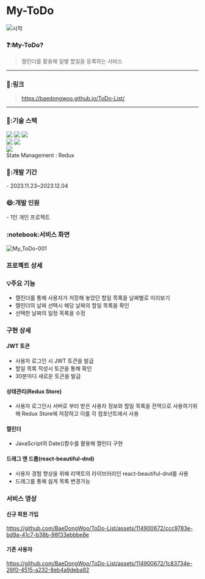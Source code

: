 # My-ToDo
![시작](https://github.com/BaeDongWoo/ToDo-List/assets/114900672/5e70b746-1398-4cd3-a182-34e43b1edb4c)

<h3>❓:My-ToDo?</h3>

 > 캘린더를 활용해 일별 할일을 등록하는 서비스

---
<h3>🚀:링크</h3>

> https://baedongwoo.github.io/ToDo-List/

---

<h3>🔨:기술 스택</h3>
<div align=left> 
<img src="https://img.shields.io/badge/react-61DAFB?style=for-the-badge&logo=react&logoColor=black"> 
<img src="https://img.shields.io/badge/javascript-F7DF1E?style=for-the-badge&logo=javascript&logoColor=black">
<img src="https://img.shields.io/badge/css-1572B6?style=for-the-badge&logo=css3&logoColor=white"> 
  <br>
<img src="https://img.shields.io/badge/node.js-339933?style=for-the-badge&logo=Node.js&logoColor=white">
<img src="https://img.shields.io/badge/express-000000?style=for-the-badge&logo=express&logoColor=white">
  <br>
<img src="https://img.shields.io/badge/mysql-4479A1?style=for-the-badge&logo=mysql&logoColor=white"> 
  <br>
  State Management : Redux
</div>

<h3>📅:개발 기간</h3>
- 2023.11.23~2023.12.04
<h3>😄:개발 인원</h3>
- 1인 개인 프로젝트

<h3>:notebook:서비스 화면</h3>

![My_ToDo-001](https://github.com/BaeDongWoo/ToDo-List/assets/114900672/7e13d634-913e-4d22-8241-d93e821ff52e)


<h3>프로젝트 상세</h3>
<h3>💡주요 기능</h5>

- 캘린더를 통해 사용자가 저장해 놓았던 할일 목록을 날짜별로 미리보기
- 캘린더의 날짜 선택시 해당 날짜의 할일 목록을 확인
- 선택한 날짜의 일정 목록을 수정 

<h3>구현 상세</h3>
<h4>JWT 토큰</h4>

- 사용자 로그인 시 JWT 토큰을 발급
- 할일 목록 작성시 토큰을 통해 확인
- 30분마다 새로운 토큰을 발급

<h4>상태관리(Redux Store)</h4>

- 사용자 로그인시 서버로 부터 받은 사용자 정보와 할일 목록을 전역으로 사용하기위해 Redux Store에 저장하고 이를 각 컴포넌트에서 사용

<h4>캘린더</h4>

- JavaScript의 Date()함수를 활용해 캘린더 구현

<h4>드래그 앤 드롭(react-beautiful-dnd)</h4>

- 사용자 경험 향상을 위해 리액트의 라이브러리인 react-beautiful-dnd를 사용
- 드래그를 통해 쉽게 목록 변경가능

<h3>서비스 영상</h3>
<h4>신규 회원 가입</h4>


  https://github.com/BaeDongWoo/ToDo-List/assets/114900672/ccc9783e-bd9a-41c7-b38b-98f33ebbbe8e

<h4>기존 사용자</h4>



https://github.com/BaeDongWoo/ToDo-List/assets/114900672/1c83734e-26f0-4515-a232-8eb4a9deba92


  

